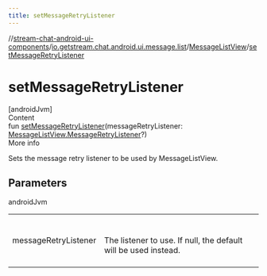 ```yaml
---
title: setMessageRetryListener
---
```

//[stream-chat-android-ui-components](../../../index.md)/[io.getstream.chat.android.ui.message.list](../index.md)/[MessageListView](index.md)/[setMessageRetryListener](setMessageRetryListener.md)



# setMessageRetryListener  
[androidJvm]  
Content  
fun [setMessageRetryListener](setMessageRetryListener.md)(messageRetryListener: [MessageListView.MessageRetryListener](MessageRetryListener/index.md)?)  
More info  


Sets the message retry listener to be used by MessageListView.



## Parameters  
  
androidJvm  
  
| | |
|---|---|
| <a name="io.getstream.chat.android.ui.message.list/MessageListView/setMessageRetryListener/#io.getstream.chat.android.ui.message.list.MessageListView.MessageRetryListener?/PointingToDeclaration/"></a>messageRetryListener| <a name="io.getstream.chat.android.ui.message.list/MessageListView/setMessageRetryListener/#io.getstream.chat.android.ui.message.list.MessageListView.MessageRetryListener?/PointingToDeclaration/"></a><br/><br/>The listener to use. If null, the default will be used instead.<br/><br/>|
  
  



